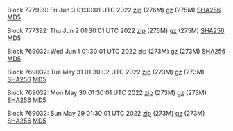 Block 777939: Fri Jun  3 01:30:01 UTC 2022 [zip](https://files.01coin.io/mainnet/2022-06-03/bootstrap.dat.zip) (276M) [gz](https://files.01coin.io/mainnet/2022-06-03/bootstrap.dat.tar.gz) (275M) [SHA256](https://files.01coin.io/mainnet/2022-06-03/sha256.txt) [MD5](https://files.01coin.io/mainnet/2022-06-03/md5.txt)

Block 777392: Thu Jun  2 01:30:01 UTC 2022 [zip](https://files.01coin.io/mainnet/2022-06-02/bootstrap.dat.zip) (276M) [gz](https://files.01coin.io/mainnet/2022-06-02/bootstrap.dat.tar.gz) (275M) [SHA256](https://files.01coin.io/mainnet/2022-06-02/sha256.txt) [MD5](https://files.01coin.io/mainnet/2022-06-02/md5.txt)

Block 769032: Wed Jun  1 01:30:01 UTC 2022 [zip](https://files.01coin.io/mainnet/2022-06-01/bootstrap.dat.zip) (273M) [gz](https://files.01coin.io/mainnet/2022-06-01/bootstrap.dat.tar.gz) (273M) [SHA256](https://files.01coin.io/mainnet/2022-06-01/sha256.txt) [MD5](https://files.01coin.io/mainnet/2022-06-01/md5.txt)

Block 769032: Tue May 31 01:30:02 UTC 2022 [zip](https://files.01coin.io/mainnet/2022-05-31/bootstrap.dat.zip) (273M) [gz](https://files.01coin.io/mainnet/2022-05-31/bootstrap.dat.tar.gz) (273M) [SHA256](https://files.01coin.io/mainnet/2022-05-31/sha256.txt) [MD5](https://files.01coin.io/mainnet/2022-05-31/md5.txt)

Block 769032: Mon May 30 01:30:01 UTC 2022 [zip](https://files.01coin.io/mainnet/2022-05-30/bootstrap.dat.zip) (273M) [gz](https://files.01coin.io/mainnet/2022-05-30/bootstrap.dat.tar.gz) (273M) [SHA256](https://files.01coin.io/mainnet/2022-05-30/sha256.txt) [MD5](https://files.01coin.io/mainnet/2022-05-30/md5.txt)

Block 769032: Sun May 29 01:30:01 UTC 2022 [zip](https://files.01coin.io/mainnet/2022-05-29/bootstrap.dat.zip) (273M) [gz](https://files.01coin.io/mainnet/2022-05-29/bootstrap.dat.tar.gz) (273M) [SHA256](https://files.01coin.io/mainnet/2022-05-29/sha256.txt) [MD5](https://files.01coin.io/mainnet/2022-05-29/md5.txt)
